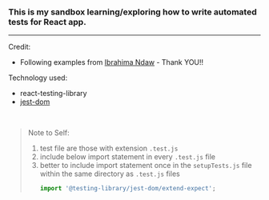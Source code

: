### This is my sandbox learning/exploring how to write automated tests for React app.
---

Credit:
- Following examples from [Ibrahima Ndaw](https://www.freecodecamp.org/news/8-simple-steps-to-start-testing-react-apps-using-react-testing-library-and-jest/) - Thank YOU!!

Technology used:
- react-testing-library 
- [jest-dom](https://github.com/testing-library/jest-dom)

&nbsp;
&nbsp; 
&nbsp;
&nbsp;  

> Note to Self:
>1. test file are those with extension `.test.js`
>1. include below import statement in every `.test.js` file
>1. better to include import statement once in the `setupTests.js` file within the same directory as `.test.js` files
>    ```js
>    import '@testing-library/jest-dom/extend-expect';
>    ```